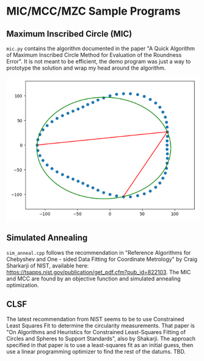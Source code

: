 
# MIC/MCC/MZC Sample Programs

## Maximum Inscribed Circle (MIC)

`mic.py` contains the algorithm documented in the paper "A Quick
Algorithm of Maximum Inscribed Circle Method for Evaluation of the
Roundness Error". It is not meant to be efficient, the demo program
was just a way to prototype the solution and wrap my head around the
algorithm.

![mic_generation.gif](mic_generation.gif)

## Simulated Annealing

`sim_anneal.cpp` follows the recommendation in "Reference Algorithms
for Chebyshev and One - sided Data Fitting for Coordinate Metrology"
by Craig Sharkarji of NIST, available here:
<https://tsapps.nist.gov/publication/get_pdf.cfm?pub_id=822103>. The
MIC and MCC are found by an objective function and simulated annealing
optimization.

## CLSF

The latest recommendation from NIST seems to be to use Constrained
Least Squares Fit to determine the circularity measurements. That
paper is "On Algorithms and Heuristics for Constrained Least-Squares
Fitting of Circles and Spheres to Support Standards", also by
Shakarji.  The approach specified in that paper is to use a
least-squares fit as an initial guess, then use a linear programming
optimizer to find the rest of the datums. TBD.
